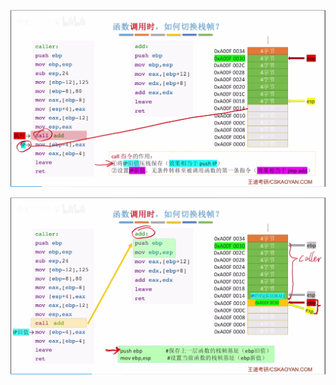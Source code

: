 


![输入图片说明](/imgs/2025-08-14/5YCtIeCRlOqx17u7.png)

![输入图片说明](/imgs/2025-08-14/t1evkf69jCGkkHcV.png)
<!--stackedit_data:
eyJoaXN0b3J5IjpbLTE0NTEwMTEwMjFdfQ==
-->
